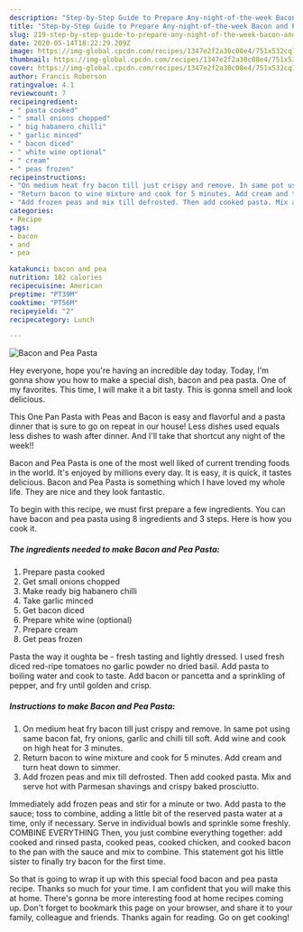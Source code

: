 ```yaml
---
description: "Step-by-Step Guide to Prepare Any-night-of-the-week Bacon and Pea Pasta"
title: "Step-by-Step Guide to Prepare Any-night-of-the-week Bacon and Pea Pasta"
slug: 219-step-by-step-guide-to-prepare-any-night-of-the-week-bacon-and-pea-pasta
date: 2020-05-14T18:22:29.209Z
image: https://img-global.cpcdn.com/recipes/1347e2f2a30c08e4/751x532cq70/bacon-and-pea-pasta-recipe-main-photo.jpg
thumbnail: https://img-global.cpcdn.com/recipes/1347e2f2a30c08e4/751x532cq70/bacon-and-pea-pasta-recipe-main-photo.jpg
cover: https://img-global.cpcdn.com/recipes/1347e2f2a30c08e4/751x532cq70/bacon-and-pea-pasta-recipe-main-photo.jpg
author: Francis Roberson
ratingvalue: 4.1
reviewcount: 7
recipeingredient:
- " pasta cooked"
- " small onions chopped"
- " big habanero chilli"
- " garlic minced"
- " bacon diced"
- " white wine optional"
- " cream"
- " peas frozen"
recipeinstructions:
- "On medium heat fry bacon till just crispy and remove. In same pot using same bacon fat, fry onions, garlic and chilli till soft. Add wine and cook on high heat for 3 minutes."
- "Return bacon to wine mixture and cook for 5 minutes. Add cream and turn heat down to simmer."
- "Add frozen peas and mix till defrosted. Then add cooked pasta. Mix and serve hot with Parmesan shavings and crispy baked prosciutto."
categories:
- Recipe
tags:
- bacon
- and
- pea

katakunci: bacon and pea 
nutrition: 182 calories
recipecuisine: American
preptime: "PT39M"
cooktime: "PT56M"
recipeyield: "2"
recipecategory: Lunch

---
```



![Bacon and Pea Pasta](https://img-global.cpcdn.com/recipes/1347e2f2a30c08e4/751x532cq70/bacon-and-pea-pasta-recipe-main-photo.jpg)

Hey everyone, hope you're having an incredible day today. Today, I'm gonna show you how to make a special dish, bacon and pea pasta. One of my favorites. This time, I will make it a bit tasty. This is gonna smell and look delicious.

This One Pan Pasta with Peas and Bacon is easy and flavorful and a pasta dinner that is sure to go on repeat in our house! Less dishes used equals less dishes to wash after dinner. And I&#39;ll take that shortcut any night of the week!!

Bacon and Pea Pasta is one of the most well liked of current trending foods in the world. It's enjoyed by millions every day. It is easy, it is quick, it tastes delicious. Bacon and Pea Pasta is something which I have loved my whole life. They are nice and they look fantastic.


To begin with this recipe, we must first prepare a few ingredients. You can have bacon and pea pasta using 8 ingredients and 3 steps. Here is how you cook it.

<!--inarticleads1-->

##### The ingredients needed to make Bacon and Pea Pasta:

1. Prepare  pasta cooked
1. Get  small onions chopped
1. Make ready  big habanero chilli
1. Take  garlic minced
1. Get  bacon diced
1. Prepare  white wine (optional)
1. Prepare  cream
1. Get  peas frozen


Pasta the way it oughta be - fresh tasting and lightly dressed. I used fresh diced red-ripe tomatoes no garlic powder no dried basil. Add pasta to boiling water and cook to taste. Add bacon or pancetta and a sprinkling of pepper, and fry until golden and crisp. 

<!--inarticleads2-->

##### Instructions to make Bacon and Pea Pasta:

1. On medium heat fry bacon till just crispy and remove. In same pot using same bacon fat, fry onions, garlic and chilli till soft. Add wine and cook on high heat for 3 minutes.
1. Return bacon to wine mixture and cook for 5 minutes. Add cream and turn heat down to simmer.
1. Add frozen peas and mix till defrosted. Then add cooked pasta. Mix and serve hot with Parmesan shavings and crispy baked prosciutto.


Immediately add frozen peas and stir for a minute or two. Add pasta to the sauce; toss to combine, adding a little bit of the reserved pasta water at a time, only if necessary. Serve in individual bowls and sprinkle some freshly. COMBINE EVERYTHING Then, you just combine everything together: add cooked and rinsed pasta, cooked peas, cooked chicken, and cooked bacon to the pan with the sauce and mix to combine. This statement got his little sister to finally try bacon for the first time. 

So that is going to wrap it up with this special food bacon and pea pasta recipe. Thanks so much for your time. I am confident that you will make this at home. There's gonna be more interesting food at home recipes coming up. Don't forget to bookmark this page on your browser, and share it to your family, colleague and friends. Thanks again for reading. Go on get cooking!
